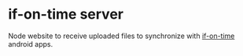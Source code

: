 # if-on-time server

Node website to receive uploaded files to synchronize with
[if-on-time](https://github.com/atilacamurca/if-on-time) android apps.
